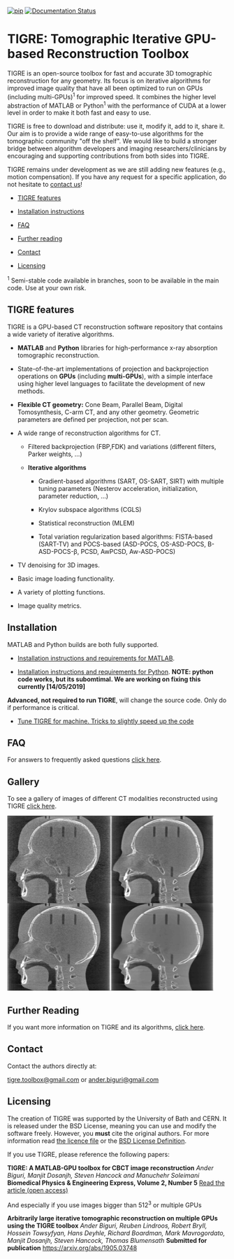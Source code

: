 [![pip](https://img.shields.io/pypi/v/pytigre.svg?label=pip%20install%20pytigre)]()
[![Documentation Status](https://readthedocs.org/projects/tigre/badge/?version=latest)](https://tigre.readthedocs.io/en/latest/?badge=latest)

TIGRE: Tomographic Iterative GPU-based Reconstruction Toolbox
======

TIGRE is an open-source toolbox for fast and accurate 3D tomographic 
reconstruction for any geometry.  Its focus is on iterative algorithms 
for improved image quality that have all been optimized to run on GPUs 
(including multi-GPUs)<sup>1</sup> for improved speed.  It combines the higher level 
abstraction of MATLAB or Python<sup>1</sup>  with the performance of CUDA at a lower level in order to make 
it both fast and easy to use.

TIGRE is free to download and distribute: use it, modify it, add to it, 
share it.  Our aim is to provide a wide range of easy-to-use algorithms 
for the tomographic community "off the shelf".  We would like to build a 
stronger bridge between algorithm developers and imaging 
researchers/clinicians by encouraging and supporting contributions from 
both sides into TIGRE.

TIGRE remains under development as we are still adding new features 
(e.g., motion compensation).  If you have any request for a specific 
application, do not hesitate to [contact us](#contact)!

 - [TIGRE features](#features)
 
 - [Installation instructions](#installation)
 
 - [FAQ](#faq)
  
 - [Further reading](#further-reading)
 
 - [Contact](#contact) 
 
 - [Licensing](#licensing)

<sup>1</sup> Semi-stable code available in branches, soon to be available in the main code. Use at your own risk.

## TIGRE features

TIGRE is a GPU-based CT reconstruction software repository that contains a wide variety of iterative algorithms.

- **MATLAB** and **Python** libraries for high-performance x-ray absorption tomographic reconstruction.

- State-of-the-art implementations of projection and backprojection operations on **GPUs** (including **multi-GPUs**), with a simple interface using higher level languages to facilitate the development of new methods.

- **Flexible CT geometry:** Cone Beam, Parallel Beam, Digital Tomosynthesis, C-arm CT, and any other geometry.  Geometric parameters are defined per projection, not per scan.

- A wide range of reconstruction algorithms for CT.

    - Filtered backprojection (FBP,FDK) and variations (different filters, Parker weights, ...)
   
    - **Iterative algorithms**
       
        - Gradient-based algorithms (SART, OS-SART, SIRT) with multiple tuning parameters (Nesterov acceleration, initialization, parameter reduction, ...)
       
        - Krylov subspace algorithms (CGLS)
       
        - Statistical reconstruction (MLEM)
       
        - Total variation regularization based algorithms: FISTA-based (SART-TV) and POCS-based (ASD-POCS, OS-ASD-POCS, B-ASD-POCS-β, PCSD, AwPCSD, Aw-ASD-POCS)
       
- TV denoising for 3D images.
       
- Basic image loading functionality.
       
- A variety of plotting functions.
       
- Image quality metrics.
    

## Installation

MATLAB and Python builds are both fully supported.

- [Installation instructions and requirements for MATLAB](Frontispiece/MATLAB_installation.md).

- [Installation instructions and requirements for Python](Frontispiece/python_installation.md). **NOTE: python code works, but its subomtimal. We are working on fixing this currently [14/05/2019]**

**Advanced, not required to run TIGRE**, will change the source code. Only do if performance is critical.

- [Tune TIGRE for machine. Tricks to slightly speed up the code](Frontispiece/Tune_TIGRE.md)


## FAQ

For answers to frequently asked questions [click here](Frontispiece/FAQ.md).


## Gallery

To see a gallery of images of different CT modalities reconstructed using TIGRE [click here](Frontispiece/Gallery.md).

<img src="https://raw.githubusercontent.com/AnderBiguri/PhDThesis/master/Applications/randofull.png" height="400">


## Further Reading

If you want more information on TIGRE and its algorithms, [click here](Frontispiece/Further_reading.md).


## Contact

Contact the authors directly at:

[tigre.toolbox@gmail.com](mailto:tigre.toolbox@gmail.com) or [ander.biguri@gmail.com](mailto:ander.biguri@gmail.com)


## Licensing

The creation of TIGRE was supported by the University of Bath and CERN. It is released under the BSD License, meaning you can use and modify the software freely.  However, you **must** cite the original authors.
For more information read [the licence file][1] or the [BSD License Definition][2].

If you use TIGRE, please reference the following papers:

**TIGRE: A MATLAB-GPU toolbox for CBCT image reconstruction**
*Ander Biguri, Manjit Dosanjh, Steven Hancock and Manuchehr Soleimani*
**Biomedical Physics & Engineering Express, Volume 2, Number 5**
[Read the article (open access)][3]

And especially if you use images bigger than 512<sup>3</sup> or multiple GPUs

**Arbitrarily large iterative tomographic reconstruction on multiple GPUs using the TIGRE toolbox**
*Ander Biguri, Reuben Lindroos, Robert Bryll, Hossein Towsyfyan, Hans Deyhle, Richard
Boardman, Mark Mavrogordato, Manjit Dosanjh, Steven Hancock, Thomas Blumensath*
**Submitted for publication** https://arxiv.org/abs/1905.03748

[1]: LICENSE.txt
[2]: http://www.linfo.org/bsdlicense.html
[3]: http://iopscience.iop.org/article/10.1088/2057-1976/2/5/055010
